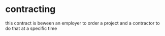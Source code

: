 # contracting
this contract is beween an employer to order a project and a contractor to do that at a specific time
